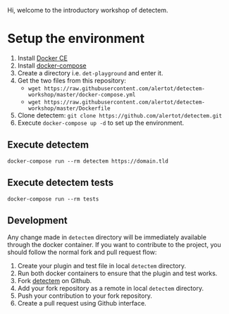 Hi, welcome to the introductory workshop of detectem.

# Setup the environment

1. Install [Docker CE](https://www.docker.com/products/docker-engine)
2. Install [docker-compose](https://docs.docker.com/compose/install/)
3. Create a directory i.e. `det-playground` and enter it.
4. Get the two files from this repository:
   - `wget https://raw.githubusercontent.com/alertot/detectem-workshop/master/docker-compose.yml`
   - `wget https://raw.githubusercontent.com/alertot/detectem-workshop/master/Dockerfile`
5. Clone detectem: `git clone https://github.com/alertot/detectem.git`
6. Execute `docker-compose up -d` to set up the environment.

## Execute detectem

`docker-compose run --rm detectem https://domain.tld`

## Execute detectem tests

`docker-compose run --rm tests`

## Development

Any change made in `detectem` directory will be immediately
available through the docker container.
If you want to contribute to the project, you should follow
the normal fork and pull request flow:

1. Create your plugin and test file in local `detectem` directory.
2. Run both docker containers to ensure that the plugin and test works.
3. Fork [detectem](https://github.com/alertot/detectem) on Github.
4. Add your fork repository as a remote in local `detectem` directory.
5. Push your contribution to your fork repository.
6. Create a pull request using Github interface.
